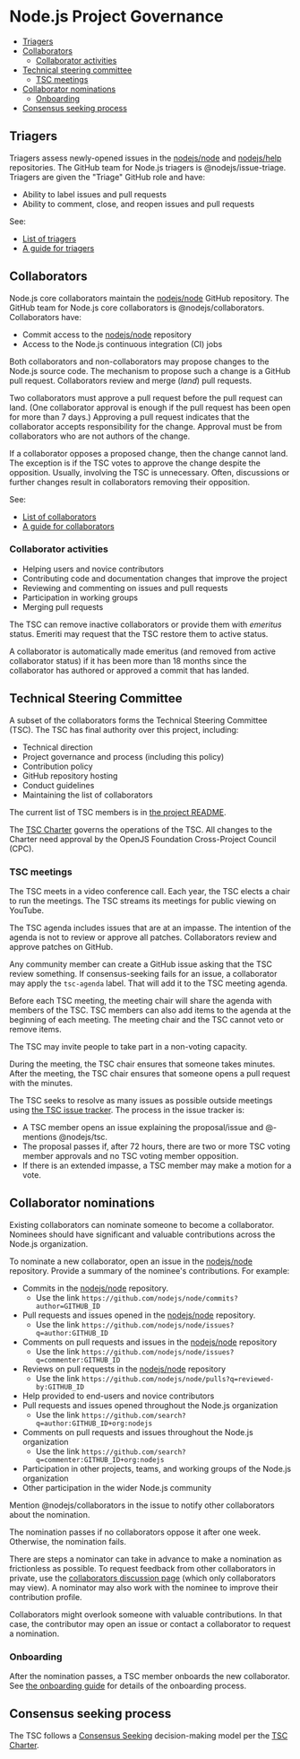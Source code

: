 # Node.js Project Governance


<!-- TOC -->

* [Triagers](#triagers)
* [Collaborators](#collaborators)
  * [Collaborator activities](#collaborator-activities)
* [Technical steering committee](#technical-steering-committee)
  * [TSC meetings](#tsc-meetings)
* [Collaborator nominations](#collaborator-nominations)
  * [Onboarding](#onboarding)
* [Consensus seeking process](#consensus-seeking-process)

<!-- /TOC -->

## Triagers

Triagers assess newly-opened issues in the [nodejs/node][] and [nodejs/help][]
repositories. The GitHub team for Node.js triagers is @nodejs/issue-triage.
Triagers are given the "Triage" GitHub role and have:

* Ability to label issues and pull requests
* Ability to comment, close, and reopen issues and pull requests

See:

* [List of triagers](./README.md#triagers)
* [A guide for triagers](./doc/contributing/issues.md#triaging-a-bug-report)

## Collaborators

Node.js core collaborators maintain the [nodejs/node][] GitHub repository.
The GitHub team for Node.js core collaborators is @nodejs/collaborators.
Collaborators have:

* Commit access to the [nodejs/node][] repository
* Access to the Node.js continuous integration (CI) jobs

Both collaborators and non-collaborators may propose changes to the Node.js
source code. The mechanism to propose such a change is a GitHub pull request.
Collaborators review and merge (_land_) pull requests.

Two collaborators must approve a pull request before the pull request can land.
(One collaborator approval is enough if the pull request has been open for more
than 7 days.) Approving a pull request indicates that the collaborator accepts
responsibility for the change. Approval must be from collaborators who are not
authors of the change.

If a collaborator opposes a proposed change, then the change cannot land. The
exception is if the TSC votes to approve the change despite the opposition.
Usually, involving the TSC is unnecessary. Often, discussions or further changes
result in collaborators removing their opposition.

See:

* [List of collaborators](./README.md#current-project-team-members)
* [A guide for collaborators](./doc/contributing/collaborator-guide.md)

### Collaborator activities

* Helping users and novice contributors
* Contributing code and documentation changes that improve the project
* Reviewing and commenting on issues and pull requests
* Participation in working groups
* Merging pull requests

The TSC can remove inactive collaborators or provide them with _emeritus_
status. Emeriti may request that the TSC restore them to active status.

A collaborator is automatically made emeritus (and removed from active
collaborator status) if it has been more than 18 months since the collaborator
has authored or approved a commit that has landed.

## Technical Steering Committee

A subset of the collaborators forms the Technical Steering Committee (TSC).
The TSC has final authority over this project, including:

* Technical direction
* Project governance and process (including this policy)
* Contribution policy
* GitHub repository hosting
* Conduct guidelines
* Maintaining the list of collaborators

The current list of TSC members is in
[the project README](./README.md#current-project-team-members).

The [TSC Charter][] governs the operations of the TSC. All changes to the
Charter need approval by the OpenJS Foundation Cross-Project Council (CPC).

### TSC meetings

The TSC meets in a video conference call. Each year, the TSC elects a chair to
run the meetings. The TSC streams its meetings for public viewing on YouTube.

The TSC agenda includes issues that are at an impasse. The intention of the
agenda is not to review or approve all patches. Collaborators review and approve
patches on GitHub.

Any community member can create a GitHub issue asking that the TSC review
something. If consensus-seeking fails for an issue, a collaborator may apply the
`tsc-agenda` label. That will add it to the TSC meeting agenda.

Before each TSC meeting, the meeting chair will share the agenda with members of
the TSC. TSC members can also add items to the agenda at the beginning of each
meeting. The meeting chair and the TSC cannot veto or remove items.

The TSC may invite people to take part in a non-voting capacity.

During the meeting, the TSC chair ensures that someone takes minutes. After the
meeting, the TSC chair ensures that someone opens a pull request with the
minutes.

The TSC seeks to resolve as many issues as possible outside meetings using
[the TSC issue tracker](https://github.com/nodejs/TSC/issues). The process in
the issue tracker is:

* A TSC member opens an issue explaining the proposal/issue and @-mentions
  @nodejs/tsc.
* The proposal passes if, after 72 hours, there are two or more TSC voting
  member approvals and no TSC voting member opposition.
* If there is an extended impasse, a TSC member may make a motion for a vote.

## Collaborator nominations

Existing collaborators can nominate someone to become a collaborator. Nominees
should have significant and valuable contributions across the Node.js
organization.

To nominate a new collaborator, open an issue in the [nodejs/node][] repository.
Provide a summary of the nominee's contributions. For example:

* Commits in the [nodejs/node][] repository.
  * Use the link `https://github.com/nodejs/node/commits?author=GITHUB_ID`
* Pull requests and issues opened in the [nodejs/node][] repository.
  * Use the link `https://github.com/nodejs/node/issues?q=author:GITHUB_ID`
* Comments on pull requests and issues in the [nodejs/node][] repository
  * Use the link `https://github.com/nodejs/node/issues?q=commenter:GITHUB_ID`
* Reviews on pull requests in the [nodejs/node][] repository
  * Use the link `https://github.com/nodejs/node/pulls?q=reviewed-by:GITHUB_ID`
* Help provided to end-users and novice contributors
* Pull requests and issues opened throughout the Node.js organization
  * Use the link  `https://github.com/search?q=author:GITHUB_ID+org:nodejs`
* Comments on pull requests and issues throughout the Node.js organization
  * Use the link `https://github.com/search?q=commenter:GITHUB_ID+org:nodejs`
* Participation in other projects, teams, and working groups of the Node.js
  organization
* Other participation in the wider Node.js community

Mention @nodejs/collaborators in the issue to notify other collaborators about
the nomination.

The nomination passes if no collaborators oppose it after one week. Otherwise,
the nomination fails.

There are steps a nominator can take in advance to make a nomination as
frictionless as possible. To request feedback from other collaborators in
private, use the [collaborators discussion page][]
(which only collaborators may view). A nominator may also work with the
nominee to improve their contribution profile.

Collaborators might overlook someone with valuable contributions. In that case,
the contributor may open an issue or contact a collaborator to request a
nomination.

### Onboarding

After the nomination passes, a TSC member onboards the new collaborator. See
[the onboarding guide](./onboarding.md) for details of the onboarding
process.

## Consensus seeking process

The TSC follows a [Consensus Seeking][] decision-making model per the
[TSC Charter][].

[Consensus Seeking]: https://en.wikipedia.org/wiki/Consensus-seeking_decision-making
[TSC Charter]: https://github.com/nodejs/TSC/blob/HEAD/TSC-Charter.md
[collaborators discussion page]: https://github.com/orgs/nodejs/teams/collaborators/discussions
[nodejs/help]: https://github.com/nodejs/help
[nodejs/node]: https://github.com/nodejs/node
